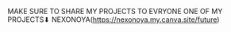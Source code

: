 MAKE  SURE TO SHARE MY PROJECTS TO EVRYONE
ONE OF MY PROJECTS⬇
NEXONOYA(https://nexonoya.my.canva.site/future)
